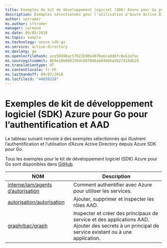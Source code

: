 ```yaml
---
title: Exemples de kit de développement logiciel (SDK) Azure pour Go pour l’authentification et AAD
description: Exemples sélectionnés pour l’utilisation d’Azure Active Directory (AAD) et l’authentification à partir du kit de développement logiciel (SDK) Azure pour Go.
author: sptramer
ms.author: sttramer
manager: carmonm
ms.date: 09/05/2018
ms.topic: sample
ms.technology: azure-sdk-go
ms.service: active-directory
ms.devlang: go
ms.openlocfilehash: ace50d88ac57622b90e4070a6ca8d6fc0a52afac
ms.sourcegitcommit: 8b9e10b960150dc08f046ab840d6a5627410db29
ms.translationtype: HT
ms.contentlocale: fr-FR
ms.lasthandoff: 09/07/2018
ms.locfileid: "44059218"
---
```

# <a name="azure-sdk-for-go-samples-for-authentication-and-aad"></a>Exemples de kit de développement logiciel (SDK) Azure pour Go pour l’authentification et AAD

Le tableau suivant renvoie à des exemples sélectionnés qui illustrent l’authentification et l’utilisation d’Azure Active Directory depuis Azure SDK pour Go.

Tous les exemples pour le kit de développement logiciel (SDK) Azure pour Go sont disponibles dans [GitHub](https://github.com/Azure-Samples/azure-sdk-for-go-samples).

| NOM | Description |
|------|-------------|
| [interne/iam/agents d’autorisation](https://github.com/Azure-Samples/azure-sdk-for-go-samples/blob/master/internal/iam/authorizers.go) | Comment authentifier avec Azure pour utiliser les services. |
| [autorisation/autorisation](https://github.com/Azure-Samples/azure-sdk-for-go-samples/blob/master/authorization/authorization.go) | Ajouter, supprimer et inspecter les rôles AAD. |
| [graphrbac/graph](https://github.com/Azure-Samples/azure-sdk-for-go-samples/blob/master/graphrbac/graph.go) | Inspecter et créer des principaux de service et des applications AAD. Ajouter des secrets à un principal de service existant ou à une application. |
